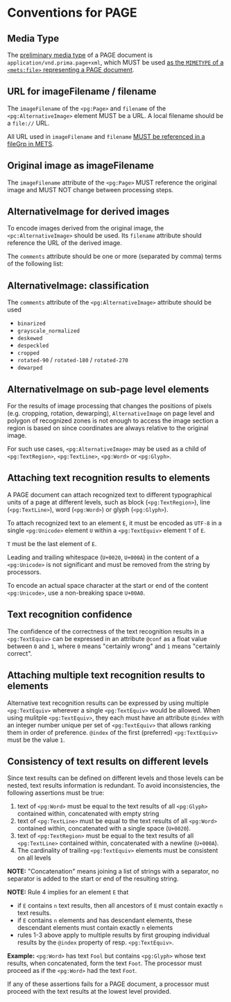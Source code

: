 # Conventions for PAGE

## Media Type

The [preliminary media type](https://github.com/OCR-D/spec/issues/33) of a PAGE
document is `application/vnd.prima.page+xml`, which MUST be used [as the `MIMETYPE` of a `<mets:file>`
representing a PAGE document](https://ocr-d.github.io/mets#media-type-for-page-xml).

## URL for imageFilename / filename

The `imageFilename` of the `<pg:Page>` and `filename` of the
`<pg:AlternativeImage>` element MUST be a URL. A local filename should be a
`file://` URL.

All URL used in `imageFilename` and `filename` [MUST be referenced in a fileGrp
in METS](https://ocr-d.github.io/mets#if-in-page-then-in-mets).

## Original image as imageFilename

The `imageFilename` attribute of the `<pg:Page>` MUST reference the original
image and MUST NOT change between processing steps.

## AlternativeImage for derived images

To encode images derived from the original image, the `<pc:AlternativeImage>`
should be used. Its `filename` attribute should reference the URL of the
derived image.

The `comments` attribute should be one or more (separated by comma) terms of
the following list:

## AlternativeImage: classification

The `comments` attribute of the `<pg:AlternativeImage>` attribute should be used

  * `binarized`
  * `grayscale_normalized`
  * `deskewed`
  * `despeckled`
  * `cropped`
  * `rotated-90` / `rotated-180` / `rotated-270`
  * `dewarped`

## AlternativeImage on sub-page level elements

For the results of image processing that changes the positions of pixels (e.g.
cropping, rotation, dewarping), `AlternativeImage` on page level and polygon of
recognized zones is not enough to access the image section a region is based on
since coordinates are always relative to the original image.

For such use cases, `<pg:AlternativeImage>` may be used as a child of
`<pg:TextRegion>`, `<pg:TextLine>`, `<pg:Word>` or `<pg:Glyph>`.

## Attaching text recognition results to elements

A PAGE document can attach recognized text to different typographical units of
a page at different levels, such as block (`<pg:TextRegion>`), line
(`<pg:TextLine>`), word (`<pg:Word>`) or glyph (`<pg:Glyph>`).

To attach recognized text to an element `E`, it must be encoded as
`UTF-8` in a single `<pg:Unicode>` element `U` within a `<pg:TextEquiv>`
element `T` of `E`.

`T` must be the last element of `E`.

Leading and trailing whitespace (`U+0020`, `U+000A`) in the content of a
`<pg:Unicode>` is not significant and must be removed from the string by
processors.

To encode an actual space character at the start or end of the content
`<pg:Unicode>`, use a non-breaking space `U+00A0`.

## Text recognition confidence

The confidence of the correctness of the text recognition results in a
`<pg:TextEquiv>` can be expressed in an attribute `@conf` as a float value
between `0` and `1`, where `0` means "certainly wrong" and `1` means "certainly
correct".

## Attaching multiple text recognition results to elements

Alternative text recognition results can be expressed by using multiple
`<pg:TextEquiv>` wherever a single `<pg:TextEquiv>` would be allowed. When
using mulitple `<pg:TextEquiv>`, they each must have an attribute `@index` with
an integer number unique per set of `<pg:TextEquiv>` that allows ranking them
in order of preference. `@index` of the first (preferred) `<pg:TextEquiv>` must be
the value `1`.

## Consistency of text results on different levels

Since text results can be defined on different levels and those levels can
be nested, text results information is redundant. To avoid inconsistencies,
the following assertions must be true:

  1. text of `<pg:Word>` must be equal to the text results of all `<pg:Glyph>`
    contained within, concatenated with empty string
  2. text of `<pg:TextLine>` must be equal to the text results of all
    `<pg:Word>` contained  within, concatenated with a single space (`U+0020`).
  3. text of `<pg:TextRegion>` must be equal to the text results of all
    `<pg:TextLine>` contained within, concatenated with a newline (`U+000A`).
  4. The cardinality of trailing `<pg:TextEquiv>` elements must be consistent on
    all levels

**NOTE:** "Concatenation" means joining a list of strings with a separator, no
separator is added to the start or end of the resulting string.

**NOTE:** Rule 4 implies for an element `E` that
  - if `E` contains `n` text results, then all ancestors of `E` must contain
    exactly `n` text results.
  - if `E` contains `n` elements and has descendant elements, these descendant
    elements must contain exactly `n` elements
  - rules 1-3 above apply to multiple results by first grouping individual results
    by the `@index` property of resp. `<pg:TextEquiv>`.

**Example:** `<pg:Word>` has text `Fool` but contains `<pg:Glyph>` whose
text results, when concatenated, form the text `Foot`. The processor must proceed as if
the `<pg:Word>` had the text `Foot`.

If any of these assertions fails for a PAGE document, a processor must proceed
with the text results at the lowest level provided.

